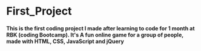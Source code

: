 # First_Project
#### This is the first coding project I made after learning to code for 1 month at RBK (coding Bootcamp). It's A fun online game for a group of people, made with HTML, CSS, JavaScript and jQuery
